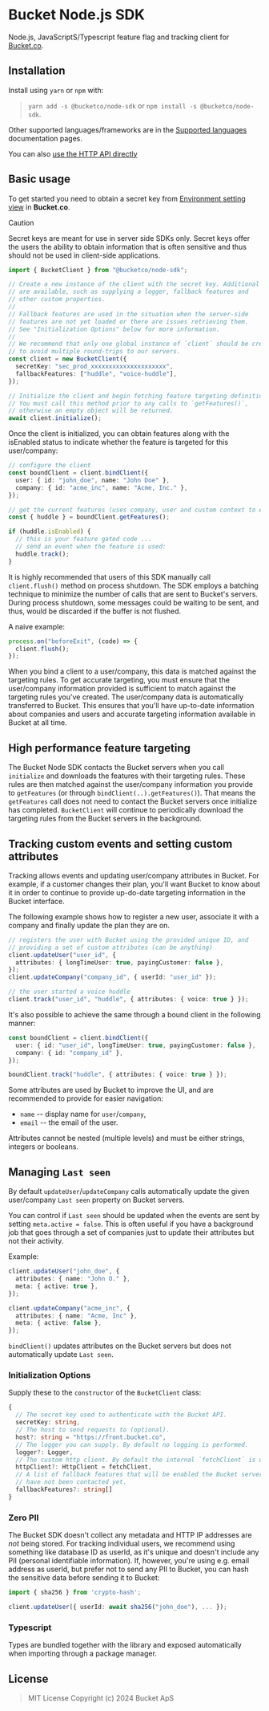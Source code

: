 # Bucket Node.js SDK

Node.js, JavaScriptS/Typescript feature flag and tracking client for [Bucket.co](https://bucket.co).

## Installation

Install using `yarn` or `npm` with:

> `yarn add -s @bucketco/node-sdk` or `npm install -s @bucketco/node-sdk`.

Other supported languages/frameworks are in the
[Supported languages](https://docs.bucket.co/quickstart/supported-languages)
documentation pages.

You can also [use the HTTP API directly](https://docs.bucket.co/reference/http-tracking-api)

## Basic usage

To get started you need to obtain a secret key from
[Environment setting view](https://app.bucket.co/envs/{environment}/settings/app-environments)
in **Bucket.co**.

> [!CAUTION]
> Secret keys are meant for use in server side SDKs only.
> Secret keys offer the users the ability to obtain
> information that is often sensitive and thus should not be used in
> client-side applications.

```ts
import { BucketClient } from "@bucketco/node-sdk";

// Create a new instance of the client with the secret key. Additional options
// are available, such as supplying a logger, fallback features and
// other custom properties.
//
// Fallback features are used in the situation when the server-side
// features are not yet loaded or there are issues retrieving them.
// See "Initialization Options" below for more information.
//
// We recommend that only one global instance of `client` should be created
// to avoid multiple round-trips to our servers.
const client = new BucketClient({
  secretKey: "sec_prod_xxxxxxxxxxxxxxxxxxxxx",
  fallbackFeatures: ["huddle", "voice-huddle"],
});

// Initialize the client and begin fetching feature targeting definitions.
// You must call this method prior to any calls to `getFeatures()`,
// otherwise an empty object will be returned.
await client.initialize();
```

Once the client is initialized, you can obtain features along with the isEnabled status to indicate whether the feature is targeted for this user/company:

```ts
// configure the client
const boundClient = client.bindClient({
  user: { id: "john_doe", name: "John Doe" },
  company: { id: "acme_inc", name: "Acme, Inc." },
});

// get the current features (uses company, user and custom context to evaluate the features).
const { huddle } = boundClient.getFeatures();

if (huddle.isEnabled) {
  // this is your feature gated code ...
  // send an event when the feature is used:
  huddle.track();
}
```

It is highly recommended that users of this SDK manually call `client.flush()` method on process shutdown. The SDK employs
a batching technique to minimize the number of calls that are sent to Bucket's servers. During process shutdown, some
messages could be waiting to be sent, and thus, would be discarded if the buffer is not flushed.

A naive example:

```ts
process.on("beforeExit", (code) => {
  client.flush();
});
```

When you bind a client to a user/company, this data is matched against the targeting rules.
To get accurate targeting, you must ensure that the user/company information provided is sufficient to match against the targeting rules you've created.
The user/company data is automatically transferred to Bucket.
This ensures that you'll have up-to-date information about companies and users and accurate targeting information available in Bucket at all time.

## High performance feature targeting

The Bucket Node SDK contacts the Bucket servers when you call `initialize`
and downloads the features with their targeting rules.
These rules are then matched against the user/company information you provide
to `getFeatures` (or through `bindClient(..).getFeatures()`). That means the
`getFeatures` call does not need to contact the Bucket servers once initialize
has completed. `BucketClient` will continue to periodically download the
targeting rules from the Bucket servers in the background.

## Tracking custom events and setting custom attributes

Tracking allows events and updating user/company attributes in Bucket. For example, if a
customer changes their plan, you'll want Bucket to know about it in order to continue to
provide up-do-date targeting information in the Bucket interface.

The following example shows how to register a new user, associate it with a company and
finally update the plan they are on.

```ts
// registers the user with Bucket using the provided unique ID, and
// providing a set of custom attributes (can be anything)
client.updateUser("user_id", {
  attributes: { longTimeUser: true, payingCustomer: false },
});
client.updateCompany("company_id", { userId: "user_id" });

// the user started a voice huddle
client.track("user_id", "huddle", { attributes: { voice: true } });
```

It's also possible to achieve the same through a bound client in the following manner:

```ts
const boundClient = client.bindClient({
  user: { id: "user_id", longTimeUser: true, payingCustomer: false },
  company: { id: "company_id" },
});

boundClient.track("huddle", { attributes: { voice: true } });
```

Some attributes are used by Bucket to improve the UI, and are recommended
to provide for easier navigation:

- `name` -- display name for `user`/`company`,
- `email` -- the email of the user.

Attributes cannot be nested (multiple levels) and must be either strings,
integers or booleans.

## Managing `Last seen`

By default `updateUser`/`updateCompany` calls automatically update the given
user/company `Last seen` property on Bucket servers.

You can control if `Last seen` should be updated when the events are sent by setting
`meta.active = false`. This is often useful if you
have a background job that goes through a set of companies just to update their
attributes but not their activity.

Example:

```ts
client.updateUser("john_doe", {
  attributes: { name: "John O." },
  meta: { active: true },
});

client.updateCompany("acme_inc", {
  attributes: { name: "Acme, Inc" },
  meta: { active: false },
});
```

`bindClient()` updates attributes on the Bucket servers but does not automatically
update `Last seen`.

### Initialization Options

Supply these to the `constructor` of the `BucketClient` class:

```ts
{
  // The secret key used to authenticate with the Bucket API.
  secretKey: string,
  // The host to send requests to (optional).
  host?: string = "https://front.bucket.co",
  // The logger you can supply. By default no logging is performed.
  logger?: Logger,
  // The custom http client. By default the internal `fetchClient` is used.
  httpClient?: HttpClient = fetchClient,
  // A list of fallback features that will be enabled the Bucket servers
  // have not been contacted yet.
  fallbackFeatures?: string[]
}
```

### Zero PII

The Bucket SDK doesn't collect any metadata and HTTP IP addresses are _not_ being
stored. For tracking individual users, we recommend using something like database
ID as userId, as it's unique and doesn't include any PII (personal identifiable
information). If, however, you're using e.g. email address as userId, but prefer
not to send any PII to Bucket, you can hash the sensitive data before sending
it to Bucket:

```ts
import { sha256 } from 'crypto-hash';

client.updateUser({ userId: await sha256("john_doe"), ... });
```

### Typescript

Types are bundled together with the library and exposed automatically when importing
through a package manager.

## License

> MIT License
> Copyright (c) 2024 Bucket ApS
